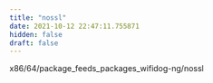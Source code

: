 ```yaml
---
title: "nossl"
date: 2021-10-12 22:47:11.755871
hidden: false
draft: false
---
```


x86/64/package_feeds_packages_wifidog-ng/nossl

